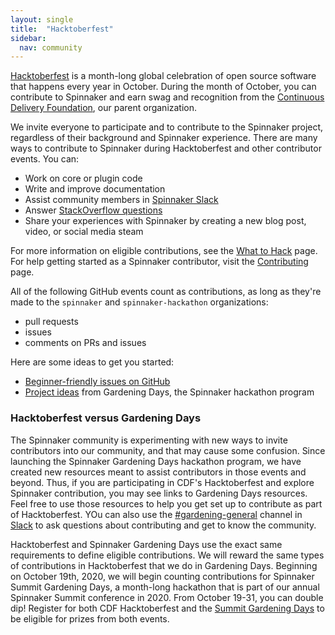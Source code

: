 ```yaml
---
layout: single
title:  "Hacktoberfest"
sidebar:
  nav: community
---
```


[Hacktoberfest](https://hacktoberfest.digitalocean.com/) is a month-long global celebration of open source software that happens every year in October. During the month of October, you can contribute to Spinnaker and earn swag and recognition from the [Continuous Delivery Foundation](https://cd.foundation), our parent organization.

We invite everyone to participate and to contribute to the Spinnaker project, regardless of their background and Spinnaker experience. There are many ways to contribute to Spinnaker during Hacktoberfest and other contributor events. You can:
- Work on core or plugin code
- Write and improve documentation
- Assist community members in [Spinnaker Slack](http://join.spinnaker.io)
- Answer [StackOverflow questions](https://stackoverflow.com/questions/tagged/spinnaker)
- Share your experiences with Spinnaker by creating a new blog post, video, or social media steam 

For more information on eligible contributions, see the [What to Hack](/community/gardening/what-to-hack/) page. For help getting started as a Spinnaker contributor, visit the [Contributing](/community/contributing/) page.

All of the following GitHub events count as contributions, as long as they're made to the `spinnaker` and `spinnaker-hackathon` organizations:
* pull requests
* issues
* comments on PRs and issues

Here are some ideas to get you started:
- [Beginner-friendly issues on GitHub](https://github.com/spinnaker/spinnaker/issues?q=is%3Aopen+is%3Aissue+label%3A%22beginner+friendly%22)
- [Project ideas](https://github.com/spinnaker-hackathon/gardening/blob/master/project-ideas.md) from Gardening Days, the Spinnaker hackathon program

### Hacktoberfest versus Gardening Days

The Spinnaker community is experimenting with new ways to invite contributors into our community, and that may cause some confusion. Since launching the Spinnaker Gardening Days hackathon program, we have created new resources meant to assist contributors in those events and beyond. Thus, if you are participating in CDF's Hacktoberfest and explore Spinnaker contribution, you may see links to Gardening Days resources. Feel free to use those resources to help you get set up to contribute as part of Hacktoberfest. YOu can also use the [#gardening-general](https://spinnakerteam.slack.com/archives/CV4A90DPF) channel in [Slack](http://join.spinnaker.io) to ask questions about contributing and get to know the community.

Hacktoberfest and Spinnaker Gardening Days use the exact same requirements to define eligible contributions. We will reward the same types of contributions in Hacktoberfest that we do in Gardening Days. Beginning on October 19th, 2020, we will begin counting contributions for Spinnaker Summit Gardening Days, a month-long hackathon that is part of our annual Spinnaker Summit conference in 2020. From October 19-31, you can double dip! Register for both CDF Hacktoberfest and the [Summit Gardening Days](https://events.linuxfoundation.org/spinnaker-summit/register/) to be eligible for prizes from both events.
